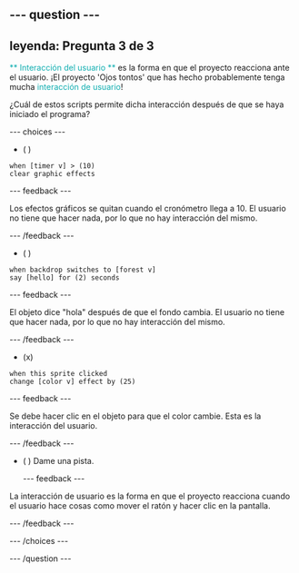 --- question ---
---
leyenda: Pregunta 3 de 3
---

<span style="color: #0faeb0">** Interacción del usuario **</span> es la forma en que el proyecto reacciona ante el usuario. ¡El proyecto 'Ojos tontos' que has hecho probablemente tenga mucha <span style="color: #0faeb0">interacción de usuario</span>!

¿Cuál de estos scripts permite dicha interacción después de que se haya iniciado el programa?

--- choices ---

- ( )
```blocks3
when [timer v] > (10)
clear graphic effects
```

  --- feedback ---

Los efectos gráficos se quitan cuando el cronómetro llega a 10. El usuario no tiene que hacer nada, por lo que no hay interacción del mismo.

  --- /feedback ---
- ( )
```blocks3
when backdrop switches to [forest v]
say [hello] for (2) seconds
```

  --- feedback ---

El objeto dice "hola" después de que el fondo cambia. El usuario no tiene que hacer nada, por lo que no hay interacción del mismo.

  --- /feedback ---
- (x)
```blocks3
when this sprite clicked
change [color v] effect by (25)
```

  --- feedback ---

Se debe hacer clic en el objeto para que el color cambie. Esta es la interacción del usuario.

  --- /feedback ---


- ( ) Dame una pista.

  --- feedback ---

 La interacción de usuario es la forma en que el proyecto reacciona cuando el usuario hace cosas como mover el ratón y hacer clic en la pantalla.

  --- /feedback ---

--- /choices ---

--- /question ---
